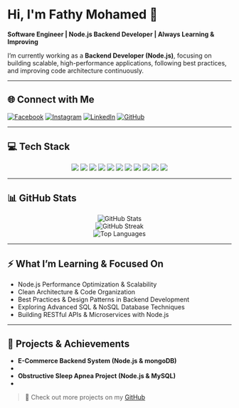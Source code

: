 
# Hi, I'm Fathy Mohamed 👋
**Software Engineer | Node.js Backend Developer | Always Learning & Improving**

I’m currently working as a **Backend Developer (Node.js)**, focusing on building scalable, high-performance applications, following best practices, and improving code architecture continuously.

---

## 🌐 Connect with Me
[![Facebook](https://img.shields.io/badge/Facebook-%231877F2.svg?style=for-the-badge&logo=facebook&logoColor=white)](https://www.facebook.com/share/18RYRDMSvn/?mibextid=wwXIfr)
[![Instagram](https://img.shields.io/badge/Instagram-%23E4405F.svg?style=for-the-badge&logo=instagram&logoColor=white)](https://instagram.com/fathy__mhmed)
[![LinkedIn](https://img.shields.io/badge/LinkedIn-%230077B5.svg?style=for-the-badge&logo=linkedin&logoColor=white)](https://www.linkedin.com/in/fathymohamed11/)
[![GitHub](https://img.shields.io/badge/GitHub-%23121011.svg?style=for-the-badge&logo=github&logoColor=white)](https://github.com/fathymhmedx)

---

## 💻 Tech Stack
<div align="center">
  <img src="https://img.shields.io/badge/Node.js-%23339933.svg?style=for-the-badge&logo=node.js&logoColor=white"/>
  <img src="https://img.shields.io/badge/Express.js-%23404d59.svg?style=for-the-badge&logo=express&logoColor=white"/>
  <img src="https://img.shields.io/badge/C%23-%23239120.svg?style=for-the-badge&logo=csharp&logoColor=white"/>
  <img src="https://img.shields.io/badge/C++-%2300599C.svg?style=for-the-badge&logo=c%2B%2B&logoColor=white"/>
  <img src="https://img.shields.io/badge/JavaScript-%23323330.svg?style=for-the-badge&logo=javascript&logoColor=%23F7DF1E"/>
  <img src="https://img.shields.io/badge/.NET-%235C2D91.svg?style=for-the-badge&logo=.net&logoColor=white"/>
  <img src="https://img.shields.io/badge/HTML5-%23E34F26.svg?style=for-the-badge&logo=html5&logoColor=white"/>
  <img src="https://img.shields.io/badge/CSS3-%231572B6.svg?style=for-the-badge&logo=css3&logoColor=white"/>
  <img src="https://img.shields.io/badge/Bootstrap-%238511FA.svg?style=for-the-badge&logo=bootstrap&logoColor=white"/>
  <img src="https://img.shields.io/badge/SQL%20Server-CC2927?style=for-the-badge&logo=microsoft%20sql%20server&logoColor=white"/>
  <img src="https://img.shields.io/badge/Canva-%2300C4CC.svg?style=for-the-badge&logo=Canva&logoColor=white"/>
</div>

---

## 📊 GitHub Stats
<div align="center">
  <img src="https://github-readme-stats.vercel.app/api?username=fathymhmedx&theme=dark&hide_border=false&include_all_commits=false&count_private=false" alt="GitHub Stats"/>
  <br/>
  <img src="https://github-readme-streak-stats.herokuapp.com/?user=fathymhmedx&theme=dark&hide_border=false" alt="GitHub Streak"/>
  <br/>
  <img src="https://github-readme-stats.vercel.app/api/top-langs/?username=fathymhmedx&theme=dark&hide_border=false&include_all_commits=false&count_private=false&layout=compact" alt="Top Languages"/>
</div>

---

## ⚡ What I’m Learning & Focused On
- Node.js Performance Optimization & Scalability  
- Clean Architecture & Code Organization  
- Best Practices & Design Patterns in Backend Development  
- Exploring Advanced SQL & NoSQL Database Techniques  
- Building RESTful APIs & Microservices with Node.js

---

## 🚀 Projects & Achievements
- **E-Commerce Backend System (Node.js & mongoDB)**
- 
- **Obstructive Sleep Apnea Project (Node.js & MySQL)**
- 
> 🔗 Check out more projects on my [GitHub](https://github.com/fathymhmedx)
